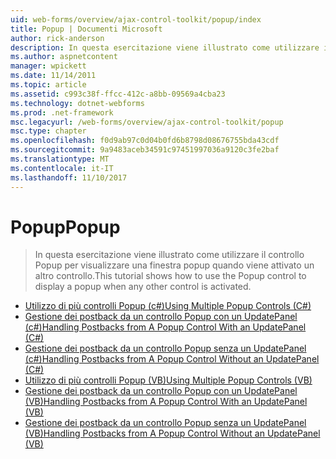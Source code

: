 ```yaml
---
uid: web-forms/overview/ajax-control-toolkit/popup/index
title: Popup | Documenti Microsoft
author: rick-anderson
description: In questa esercitazione viene illustrato come utilizzare il controllo Popup per visualizzare una finestra popup quando viene attivato un altro controllo.
ms.author: aspnetcontent
manager: wpickett
ms.date: 11/14/2011
ms.topic: article
ms.assetid: c993c38f-ffcc-412c-a8bb-09569a4cba23
ms.technology: dotnet-webforms
ms.prod: .net-framework
msc.legacyurl: /web-forms/overview/ajax-control-toolkit/popup
msc.type: chapter
ms.openlocfilehash: f0d9ab97c0d04b0fd6b8798d08676755bda43cdf
ms.sourcegitcommit: 9a9483aceb34591c97451997036a9120c3fe2baf
ms.translationtype: MT
ms.contentlocale: it-IT
ms.lasthandoff: 11/10/2017
---
```

<a name="popup"></a><span data-ttu-id="a65db-103">Popup</span><span class="sxs-lookup"><span data-stu-id="a65db-103">Popup</span></span>
====================
> <span data-ttu-id="a65db-104">In questa esercitazione viene illustrato come utilizzare il controllo Popup per visualizzare una finestra popup quando viene attivato un altro controllo.</span><span class="sxs-lookup"><span data-stu-id="a65db-104">This tutorial shows how to use the Popup control to display a popup when any other control is activated.</span></span>


- [<span data-ttu-id="a65db-105">Utilizzo di più controlli Popup (c#)</span><span class="sxs-lookup"><span data-stu-id="a65db-105">Using Multiple Popup Controls (C#)</span></span>](using-multiple-popup-controls-cs.md)
- [<span data-ttu-id="a65db-106">Gestione dei postback da un controllo Popup con un UpdatePanel (c#)</span><span class="sxs-lookup"><span data-stu-id="a65db-106">Handling Postbacks from A Popup Control With an UpdatePanel (C#)</span></span>](handling-postbacks-from-a-popup-control-with-an-updatepanel-cs.md)
- [<span data-ttu-id="a65db-107">Gestione dei postback da un controllo Popup senza un UpdatePanel (c#)</span><span class="sxs-lookup"><span data-stu-id="a65db-107">Handling Postbacks from A Popup Control Without an UpdatePanel (C#)</span></span>](handling-postbacks-from-a-popup-control-without-an-updatepanel-cs.md)
- [<span data-ttu-id="a65db-108">Utilizzo di più controlli Popup (VB)</span><span class="sxs-lookup"><span data-stu-id="a65db-108">Using Multiple Popup Controls (VB)</span></span>](using-multiple-popup-controls-vb.md)
- [<span data-ttu-id="a65db-109">Gestione dei postback da un controllo Popup con un UpdatePanel (VB)</span><span class="sxs-lookup"><span data-stu-id="a65db-109">Handling Postbacks from A Popup Control With an UpdatePanel (VB)</span></span>](handling-postbacks-from-a-popup-control-with-an-updatepanel-vb.md)
- [<span data-ttu-id="a65db-110">Gestione dei postback da un controllo Popup senza un UpdatePanel (VB)</span><span class="sxs-lookup"><span data-stu-id="a65db-110">Handling Postbacks from A Popup Control Without an UpdatePanel (VB)</span></span>](handling-postbacks-from-a-popup-control-without-an-updatepanel-vb.md)
